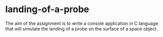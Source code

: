 # landing-of-a-probe
The aim of the assignment is to write a console application in C language that will simulate the landing of a probe on the surface of a space object.

